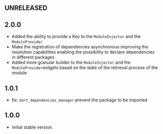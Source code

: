 ## UNRELEASED


## 2.0.0

- Added the ability to provide a Key to the `ModuleInjector` and the `ModuleProvider`
- Make the registration of dependencies asynchronous improving the resolution capabilities 
  enabling the possibility to declare dependencies in different packages
- Added more granular builder to the `ModuleInjector` and the `ModuleProvider`widgets 
  based on the state of the retrieval process of the module

## 1.0.1

- fix: `dart_dependencies_manager` prevent the package to be imported

## 1.0.0

- Initial stable version.
